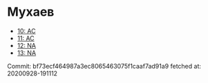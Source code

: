 # Мухаев
- [10: AC](10.md)
- [11: AC](11.md)
- [12: NA](12.md)
- [13: NA](13.md)

Commit: bf73ecf464987a3ec8065463075f1caaf7ad91a9
 fetched at: 20200928-191112
